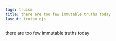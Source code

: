 ```yaml
---
tags: truism
title: there are too few immutable truths today
layout: truism.ejs
---
```


there are too few immutable truths today